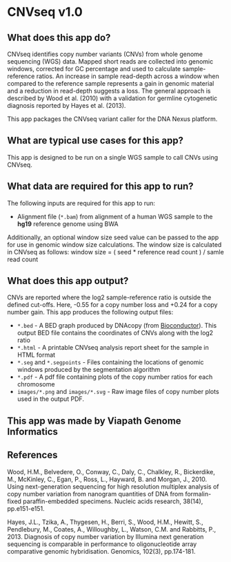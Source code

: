 # CNVseq v1.0

## What does this app do?

CNVseq identifies copy number variants (CNVs) from whole genome sequencing (WGS) data. Mapped short reads are collected into genomic windows, corrected for GC percentage and used to calculate sample-reference ratios. An increase in sample read-depth across a window when compared to the reference sample represents a gain in genomic material and a reduction in read-depth suggests a loss. The general approach is described by Wood et al. (2010) with a validation for germline cytogenetic diagnosis reported by Hayes et al. (2013).

This app packages the CNVseq variant caller for the DNA Nexus platform.

## What are typical use cases for this app?

This app is designed to be run on a single WGS sample to call CNVs using CNVseq.

## What data are required for this app to run?

The following inputs are required for this app to run:
* Alignment file (`*.bam`) from alignment of a human WGS sample to the **hg19** reference genome using BWA

Additionally, an optional window size seed value can be passed to the app for use in genomic window size calculations. The window size is calculated in CNVseq as follows:
window size = ( seed * reference read count ) / samle read count

## What does this app output?

CNVs are reported where the log2 sample-reference ratio is outside the defined cut-offs. Here, -0.55 for a copy number loss and +0.24 for a copy number gain. This app produces the following output files:
* `*.bed` - A BED graph produced by DNAcopy (from [Bioconductor](https://bioconductor.org/packages/release/bioc/html/DNAcopy.html)). This output BED file contains the coordinates of CNVs along with the log2 ratio
* `*.html` - A printable CNVseq analysis report sheet for the sample in HTML format
* `*.seg` and `*.segpoints` - Files containing the locations of genomic windows produced by the segmentation algorithm
* `*.pdf` - A pdf file containing plots of the copy number ratios for each chromosome
* `images/*.png` and `images/*.svg` - Raw image files of copy number plots used in the output PDF.

## This app was made by Viapath Genome Informatics

## References

Wood, H.M., Belvedere, O., Conway, C., Daly, C., Chalkley, R., Bickerdike, M., McKinley, C., Egan, P., Ross, L., Hayward, B. and Morgan, J., 2010. Using next-generation sequencing for high resolution multiplex analysis of copy number variation from nanogram quantities of DNA from formalin-fixed paraffin-embedded specimens. Nucleic acids research, 38(14), pp.e151-e151.

Hayes, J.L., Tzika, A., Thygesen, H., Berri, S., Wood, H.M., Hewitt, S., Pendlebury, M., Coates, A., Willoughby, L., Watson, C.M. and Rabbitts, P., 2013. Diagnosis of copy number variation by Illumina next generation sequencing is comparable in performance to oligonucleotide array comparative genomic hybridisation. Genomics, 102(3), pp.174-181.